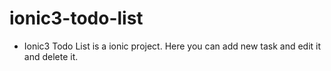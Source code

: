 # ionic3-todo-list

<ul>
	<li>
		Ionic3 Todo List is a ionic project. Here you can add new task and edit it and delete it. 
	</li>
</ul>